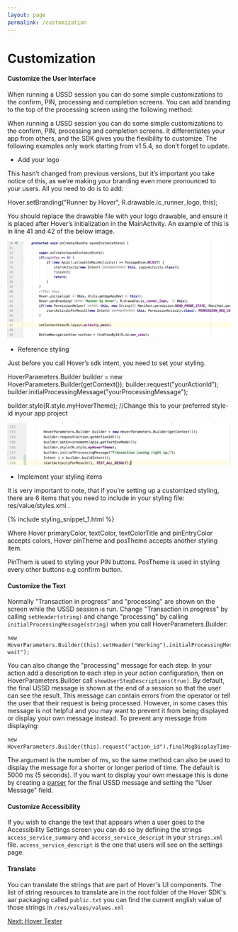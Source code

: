 ```yaml
---
layout: page
permalink: /customization
---
```


# Customization

#### Customize the User Interface

When running a USSD session you can do some simple customizations to the confirm, PIN, processing and completion screens. You can add branding to the top of the processing screen using the following method:

When running a USSD session you can do some simple customizations to the confirm, PIN, processing and completion screens. It differentiates your app from others, and the SDK gives you the flexibility to customize. The following examples only work starting from v1.5.4, so don’t forget to update.

- Add your logo

This hasn’t changed from previous versions, but it’s important you take notice of this, as we’re making your branding even more pronounced to your users. All you need to do is to add:

<div class="call-out call-out-info">
Hover.setBranding("Runner by Hover", R.drawable.ic_runner_logo, this); 
</div>

You should replace the drawable file with your logo drawable, and ensure it is placed after Hover’s initialization in the MainActivity. An example of this is in line 41 and 42 of the below image.

 <div><img src="/assets/images/styling1.png"></div>
 
 
 
 
 - Reference styling

 Just before you call Hover’s sdk intent, you need to set your styling.

<div class="call-out call-out-info">
 HoverParameters.Builder builder = new HoverParameters.Builder(getContext());
 builder.request("yourActionId");
 builder.initialProcessingMessage("yourProcessingMessage");
 
 builder.style(R.style.myHoverTheme); //Change this to your preferred style-id inyour app project
 </div>
 
  <div><img src="/assets/images/styling2.png"> </div>
 
 
 
 
 -  Implement your styling items
 
 It is very important to note, that if you’re setting up a customized styling, there are 6 items that you need to include in your styling file: res/value/styles.xml .
 
 

{% include styling_snippet_1.html %}

Where Hover primaryColor, textColor, textColorTitle and pinEntryColor accepts colors, Hover pinTheme and posTheme accepts another styling item.

PinThem is used to styling your PIN buttons.
PosTheme is used in styling every other buttons e.g confirm button.

  
    
#### Customize the Text

Normally "Transaction in progress" and "processing" are shown on the screen while the USSD session is run. Change "Transaction in progress" by calling `setHeader(string)` and change "processing" by calling `initialProcessingMessage(string)` when you call HoverParameters.Builder:

    new HoverParameters.Builder(this).setHeader("Working").initialProcessingMessage("please wait");

You can also change the "processing" message for each step. In your action add a description to each step in your action configuration, then on HoverParameters.Builder call `showUserStepDescriptions(true)`. By default, the final USSD message is shown at the end of a session so that the user can see the result. This message can contain errors from the operator or tell the user that their request is being processed. However, in some cases this message is not helpful and you may want to prevent it from being displayed or display your own message instead. To prevent any message from displaying:

    new HoverParameters.Builder(this).request("action_id").finalMsgDisplayTime(0);

The argument is the number of ms, so the same method can also be used to display the message for a shorter or longer period of time. The default is 5000 ms (5 seconds). If you want to display your own message this is done by creating a [parser](/parsing) for the final USSD message and setting the "User Message" field.

#### Customize Accessibility

If you wish to change the text that appears when a user goes to the Accessibility Settings screen you can do so by defining the strings `access_service_summary` and `access_service_descript` in your `strings.xml` file. `access_service_descript` is the one that users will see on the settings page.

#### Translate

You can translate the strings that are part of Hover's UI components. The list of string resources to translate are in the root folder of the Hover SDK's aar packaging called `public.txt` you can find the current english value of those strings in `/res/values/values.xml`

[Next: Hover Tester](/hover-tester)
